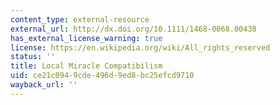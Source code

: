 ```yaml
---
content_type: external-resource
external_url: http://dx.doi.org/10.1111/1468-0068.00438
has_external_license_warning: true
license: https://en.wikipedia.org/wiki/All_rights_reserved
status: ''
title: Local Miracle Compatibilism
uid: ce21c094-9cde-496d-9ed8-bc25efcd9710
wayback_url: ''
---
```

